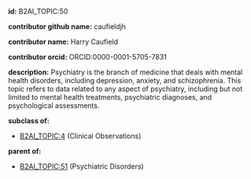 **id:** B2AI_TOPIC:50

**contributor github name:** caufieldjh

**contributor name:** Harry Caufield

**contributor orcid:** ORCID:0000-0001-5705-7831

**description:** Psychiatry is the branch of medicine that deals with mental health disorders, including depression, anxiety, and schizophrenia. This topic refers to data related to any aspect of psychiatry, including but not limited to mental health treatments, psychiatric diagnoses, and psychological assessments.

**subclass of:**

- [B2AI_TOPIC:4](../topics/ClinicalObservations.markdown) (Clinical Observations)

**parent of:**

- [B2AI_TOPIC:51](../topics/PsychiatricDisorders.markdown) (Psychiatric Disorders)
